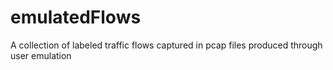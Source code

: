 # emulatedFlows
A collection of labeled traffic flows captured in pcap files produced through user emulation
